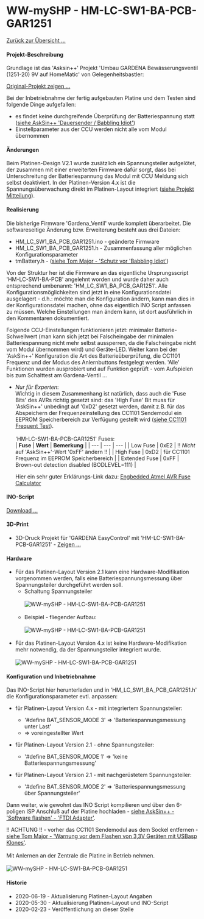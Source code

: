 # WW-mySHP - HM-LC-SW1-BA-PCB-GAR1251

[Zurück zur Übersicht ...](../README.md)

#### Projekt-Beschreibung

 Grundlage ist das 'Asksin++' Projekt 'Umbau GARDENA Bewässerungsventil (1251-20) 9V auf HomeMatic' von Gelegenheitsbastler:

[Original-Projekt zeigen ...](https://homematic-forum.de/forum/viewtopic.php?f=76&t=49719&p=498577&hilit=HomeMatic+Gardena+Ventil)

Bei der Inbetriebnahme der fertig aufgebauten Platine und dem Testen sind folgende Dinge aufgefallen:
- es findet keine durchgreifende Überprüfung der Batteriespannung statt ([siehe AskSin++ 'Dauersender / Babbling Idiot'](https://asksinpp.de/Grundlagen/FAQ/babbling_idiot.html))
- Einstellparameter aus der CCU werden nicht alle vom Modul übernommen

#### Änderungen
Beim Platinen-Design V2.1 wurde zusätzlich ein Spannungsteiler aufgelötet, der zusammen mit einer erweiterten Firmware dafür sorgt, dass bei Unterschreitung der Batteriespannung das Modul mit CCU Meldung sich selbst deaktiviert. In der Platinen-Version 4.x ist die Spannungsüberwachung direkt im Platinen-Layout integriert ([siehe Projekt Mitteilung](https://homematic-forum.de/forum/viewtopic.php?f=76&t=49719&hilit=HomeMatic+Gardena+Ventil&start=90#p584848)).

#### Realisierung
Die bisherige Firmware 'Gardena_Ventil' wurde komplett überarbeitet. Die softwareseitige Änderung bzw. Erweiterung besteht aus drei Dateien:

- HM_LC_SW1_BA_PCB_GAR1251.ino - geänderte Firmware
- HM_LC_SW1_BA_PCB_GAR1251.h - Zusammenfassung aller möglichen Konfigurationsparameter
- tmBattery.h - ([siehe Tom Major - 'Schutz vor 'Babbling Idiot'](https://github.com/TomMajor/SmartHome/tree/master/Info/Babbling%20Idiot%20Protection/))

Von der Struktur her ist die Firmware an das eigentliche Ursprungsscript 'HM-LC-SW1-BA-PCB' angelehnt worden und wurde daher auch entsprechend umbenannt: 'HM_LC_SW1_BA_PCB_GAR1251'. Alle Konfigurationsmöglichkeiten sind jetzt in eine Konfigurationsdatei ausgelagert - d.h.: möchte man die Konfiguration ändern, kann man dies in der Konfigurationsdatei machen, ohne das eigentlich INO Script anfassen zu müssen. Welche Einstellungen man ändern kann, ist dort ausführlich in den Kommentaren dokumentiert.

 Folgende CCU-Einstellungen funktionieren jetzt: minimaler Batterie-Schwellwert (man kann sich jetzt bei Falscheingabe der minimalen Batteriespannung nicht mehr selbst aussperren, da die Falscheingabe nicht vom Modul übernommen wird) und Geräte-LED. Weiter kann bei der 'AskSin++' Konfiguration die Art des Batterieüberprüfung, die CC1101 Frequenz und der Modus des Anlernbuttons festgelegt werden. 'Alle' Funktionen wurden ausprobiert und auf Funktion geprüft - vom Aufspielen bis zum Schalttest am Gardena-Ventil ...

 - _Nur für Experten_:<br>Wichtig in diesem Zusammenhang ist natürlich, dass auch die 'Fuse Bits'
 des AVRs richtig gesetzt sind: das 'High Fuse' Bit muss für 'AskSin++' unbedingt auf '0xD2' gesetzt werden, damit z.B. für das Abspeichern der Frequenzeinstellung des CC1101 Sendemodul ein EEPROM Speicherbereich zur Verfügung gestellt wird ([siehe CC1101 Frequent Test](https://asksinpp.de/Grundlagen/FAQ/Fehlerhafte_CC1101.html)).<br><br>
 'HM-LC-SW1-BA-PCB-GAR1251' Fuses:<br>
   | **Fuse** | **Wert** | **Bemerkung** |
   | --- | --- | --- |
   | Low Fuse | 0xE2 | !! _Nicht_ auf 'AskSin++'-Wert '0xFF' ändern !! |
   | High Fuse | 0xD2 | für CC1101 Frequenz im EEPROM Speicherbereich |
   | Extended Fuse | 0xFF | Brown-out detection disabled (BODLEVEL=111) |

   Hier ein sehr guter Erklärungs-Link dazu:
   [Engbedded Atmel AVR Fuse Calculator](http://www.engbedded.com/fusecalc?P=ATmega328P&V_LOW=0xE2&V_HIGH=0xD2&V_EXTENDED=0xFF&O_HEX=Apply+values)

#### INO-Script
  [Download ...](./bin/HM_LC_SW1_BA_PCB_GAR1251_20200529.zip)

#### 3D-Print
  - 3D-Druck Projekt für 'GARDENA EasyControl' mit 'HM-LC-SW1-BA-PCB-GAR1251' - [Zeigen ...](https://github.com/wolwin/WW-my3DP/blob/master/3DP_GARDENA_EasyControl/README.md)

#### Hardware
- Für das Platinen-Layout Version 2.1 kann eine Hardware-Modifikation vorgenommen werden, falls eine Batteriespannungsmessung über Spannungsteiler durchgeführt werden soll.
  - Schaltung Spannungsteiler
<br><br>
![WW-mySHP - HM-LC-SW1-BA-PCB-GAR1251](./img/SHP_HM-LC-SW1-BA-PCB-GAR1251_01.jpg "HM-LC-SW1-BA-PCB-GAR1251 - Spannungsteiler")
<br><br>
  - Beispiel - fliegender Aufbau:
<br><br>
![WW-mySHP - HM-LC-SW1-BA-PCB-GAR1251](./img/SHP_HM-LC-SW1-BA-PCB-GAR1251_02.jpg "HM-LC-SW1-BA-PCB-GAR1251 - Platine")
<br><br>
- Für das Platinen-Layout Version 4.x ist keine Hardware-Modifikation mehr notwendig, da der Spannungsteiler integriert wurde.
<br><br>
![WW-mySHP - HM-LC-SW1-BA-PCB-GAR1251](./img/SHP_HM-LC-SW1-BA-PCB-GAR1251_04.jpg "HM-LC-SW1-BA-PCB-GAR1251 - Platine")

#### Konfiguration und Inbetriebnahme
Das INO-Script hier herunterladen und in 'HM_LC_SW1_BA_PCB_GAR1251.h' die Konfigurationsparameter evtl. anpassen:

- für Platinen-Layout Version 4.x - mit integriertem Spannungsteiler:
    - '#define BAT_SENSOR_MODE 3' => 'Batteriespannungsmessung unter Last'
    - => voreingestellter Wert


- für Platinen-Layout Version 2.1 - ohne Spannungsteiler:
  - '#define BAT_SENSOR_MODE 1' => 'keine Batteriespannungsmessung'


- für Platinen-Layout Version 2.1 - mit nachgerüstetem Spannungsteiler:
  - '#define BAT_SENSOR_MODE 2' => 'Batteriespannungsmessung über Spannungsteiler'

Dann weiter, wie gewohnt das INO Script kompilieren und über den 6-poligen ISP Anschluß auf der Platine hochladen - [siehe AskSin++ - 'Software flashen' - 'FTDI Adapter'](https://asksinpp.de/Grundlagen/02_software.html#anschluss-des-ftdi-adapters).

!! ACHTUNG !! - vorher das CC1101 Sendemodul aus dem Sockel entfernen - [siehe Tom Major - 'Warnung vor dem Flashen von 3,3V Geräten mit USBasp Klones'](https://github.com/TomMajor/SmartHome/tree/master/Info/Warnung_Flashen_33_USBasp_Klones/).
<br><br>
Mit Anlernen an der Zentrale die Platine in Betrieb nehmen.
<br><br>
![WW-mySHP - HM-LC-SW1-BA-PCB-GAR1251](./img/SHP_HM-LC-SW1-BA-PCB-GAR1251_03.jpg "HM-LC-SW1-BA-PCB-GAR1251 - CCU")

#### Historie
- 2020-06-19 - Aktualisierung Platinen-Layout Angaben
- 2020-05-30 - Aktualisierung Platinen-Layout und INO-Script
- 2020-02-23 - Veröffentlichung an dieser Stelle
